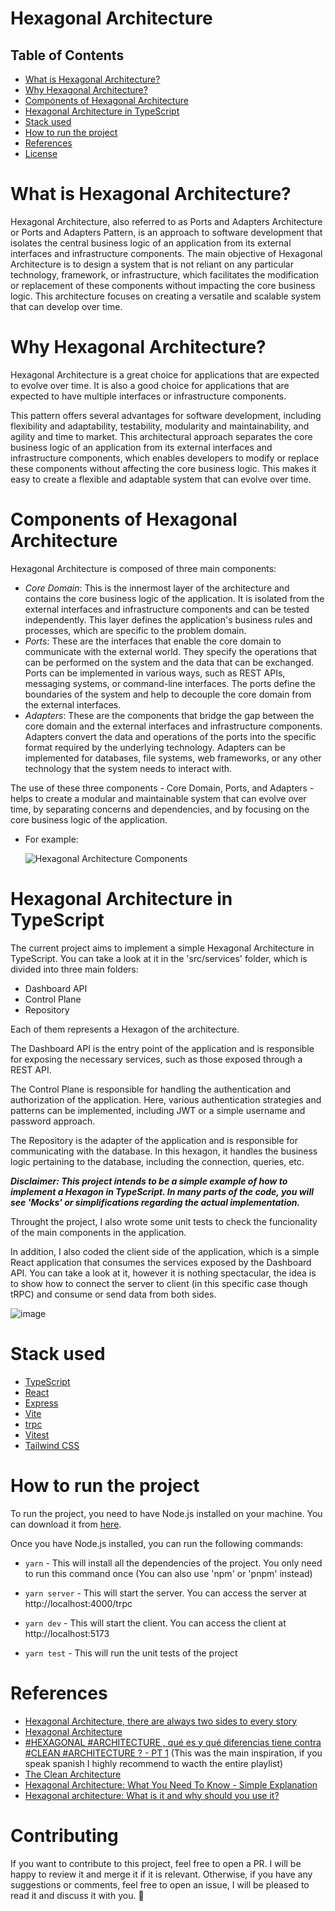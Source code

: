 # Hexagonal Architecture

## Table of Contents

- [What is Hexagonal Architecture?](#what-is-hexagonal-architecture)
- [Why Hexagonal Architecture?](#why-hexagonal-architecture)
- [Components of Hexagonal Architecture](#components-of-hexagonal-architecture)
- [Hexagonal Architecture in TypeScript](#hexagonal-architecture-in-typescript)
- [Stack used](#stack-used)
- [How to run the project](#how-to-run-the-project)
- [References](#references)
- [License](#license)

# What is Hexagonal Architecture?

Hexagonal Architecture, also referred to as Ports and Adapters Architecture or Ports and Adapters Pattern, is an approach to software development that isolates the central business logic of an application from its external interfaces and infrastructure components. The main objective of Hexagonal Architecture is to design a system that is not reliant on any particular technology, framework, or infrastructure, which facilitates the modification or replacement of these components without impacting the core business logic. This architecture focuses on creating a versatile and scalable system that can develop over time.

# Why Hexagonal Architecture?

Hexagonal Architecture is a great choice for applications that are expected to evolve over time. It is also a good choice for applications that are expected to have multiple interfaces or infrastructure components.

This pattern offers several advantages for software development, including flexibility and adaptability, testability, modularity and maintainability, and agility and time to market. This architectural approach separates the core business logic of an application from its external interfaces and infrastructure components, which enables developers to modify or replace these components without affecting the core business logic. This makes it easy to create a flexible and adaptable system that can evolve over time.

# Components of Hexagonal Architecture

Hexagonal Architecture is composed of three main components:

- _Core Domain_: This is the innermost layer of the architecture and contains the core business logic of the application. It is isolated from the external interfaces and infrastructure components and can be tested independently. This layer defines the application's business rules and processes, which are specific to the problem domain.
- _Ports_: These are the interfaces that enable the core domain to communicate with the external world. They specify the operations that can be performed on the system and the data that can be exchanged. Ports can be implemented in various ways, such as REST APIs, messaging systems, or command-line interfaces. The ports define the boundaries of the system and help to decouple the core domain from the external interfaces.
- _Adapters_: These are the components that bridge the gap between the core domain and the external interfaces and infrastructure components. Adapters convert the data and operations of the ports into the specific format required by the underlying technology. Adapters can be implemented for databases, file systems, web frameworks, or any other technology that the system needs to interact with.

The use of these three components - Core Domain, Ports, and Adapters - helps to create a modular and maintainable system that can evolve over time, by separating concerns and dependencies, and by focusing on the core business logic of the application.

- For example:

  ![Hexagonal Architecture Components](https://miro.medium.com/v2/resize:fit:1400/1*LF3qzk0dgk9kfnplYYKv4Q.png)

# Hexagonal Architecture in TypeScript

The current project aims to implement a simple Hexagonal Architecture in TypeScript. You can take a look at it in the 'src/services' folder, which is divided into three main folders:

- Dashboard API
- Control Plane
- Repository

Each of them represents a Hexagon of the architecture.

The Dashboard API is the entry point of the application and is responsible for exposing the necessary services, such as those exposed through a REST API.

The Control Plane is responsible for handling the authentication and authorization of the application. Here, various authentication strategies and patterns can be implemented, including JWT or a simple username and password approach.

The Repository is the adapter of the application and is responsible for communicating with the database. In this hexagon, it handles the business logic pertaining to the database, including the connection, queries, etc.

**_*Disclaimer: This project intends to be a simple example of how to implement a Hexagon in TypeScript. In many parts of the code, you will see 'Mocks' or simplifications regarding the actual implementation.*_**

Throught the project, I also wrote some unit tests to check the funcionality of the main components in the application.

In addition, I also coded the client side of the application, which is a simple React application that consumes the services exposed by the Dashboard API. You can take a look at it, however it is nothing spectacular, the idea is to show how to connect the server to client (in this specific case though tRPC) and consume or send data from both sides.

![image](https://github.com/nhussein11/hexagonal-architecture-ts/assets/80422357/249f22f7-f635-452b-9541-2e7f9660874d)


# Stack used

- [TypeScript](https://www.typescriptlang.org/)
- [React](https://react.dev/)
- [Express](https://expressjs.com/)
- [Vite](https://vitejs.dev/)
- [trpc](https://trpc.io/)
- [Vitest](https://vitest.dev/)
- [Tailwind CSS](https://tailwindcss.com/)

# How to run the project

To run the project, you need to have Node.js installed on your machine. You can download it from [here](https://nodejs.org/en/download/).

Once you have Node.js installed, you can run the following commands:

- `yarn` - This will install all the dependencies of the project. You only need to run this command once (You can also use 'npm' or 'pnpm' instead)

- `yarn server` - This will start the server. You can access the server at http://localhost:4000/trpc

- `yarn dev` - This will start the client. You can access the client at http://localhost:5173

- `yarn test` - This will run the unit tests of the project

# References

- [Hexagonal Architecture, there are always two sides to every story](https://medium.com/ssense-tech/hexagonal-architecture-there-are-always-two-sides-to-every-story-bc0780ed7d9c)
- [Hexagonal Architecture](<https://en.wikipedia.org/wiki/Hexagonal_architecture_(software)>)
- [#HEXAGONAL #ARCHITECTURE , qué es y qué diferencias tiene contra #CLEAN #ARCHITECTURE ? - PT 1](https://www.youtube.com/watch?v=NOWU4K6piwo&list=PL42UNLc8e48TF9l07z_tLGHzmC_d-yfJJ&index=8&ab_channel=GentlemanProgramming) (This was the main inspiration, if you speak spanish I highly recommend to wacth the entire playlist)
- [The Clean Architecture](https://blog.cleancoder.com/uncle-bob/2012/08/13/the-clean-architecture.html)
- [Hexagonal Architecture: What You Need To Know - Simple Explanation](https://www.youtube.com/watch?v=bDWApqAUjEI&ab_channel=AlexHyett)
- [Hexagonal architecture: What is it and why should you use it?](https://cardoai.com/what-is-hexagonal-architecture-should-you-use-it/)

# Contributing

If you want to contribute to this project, feel free to open a PR. I will be happy to review it and merge it if it is relevant.
Otherwise, if you have any suggestions or comments, feel free to open an issue, I will be pleased to read it and discuss it with you. :rocket:
